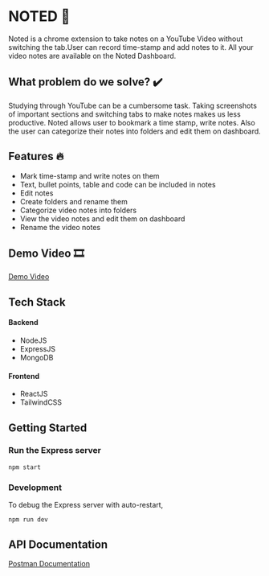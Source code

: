 # NOTED 📘 

Noted is a chrome extension to take notes on a YouTube Video without switching the tab.User can record time-stamp and add notes to it. All your video notes are available on the Noted Dashboard.

## What problem do we solve? ✔️
Studying through YouTube can be a cumbersome task. Taking screenshots of important sections and switching tabs to make notes makes us less productive. Noted allows user to bookmark a time stamp, write notes. Also the user can categorize their notes into folders and edit them on dashboard.

## Features 🔥
- Mark time-stamp and write notes on them
- Text, bullet points, table and code can be included in notes
- Edit notes
- Create folders and rename them
- Categorize video notes into folders
- View the video notes and edit them on dashboard
- Rename the video notes

## Demo Video 🎞️

[Demo Video](https://www.youtube.com/watch?v=4Vc3vuagFtc)

## Tech Stack
#### Backend
- NodeJS
- ExpressJS
- MongoDB

#### Frontend
- ReactJS
- TailwindCSS


## Getting Started

### Run the Express server
```
npm start
```

### Development

To debug the Express server with auto-restart,
```
npm run dev
```

## API Documentation
<a href="https://documenter.getpostman.com/view/17098275/Uyr8nxuR#53467c85-4451-4e63-a40c-f76a3d384ae7" target="_blank">Postman Documentation</a>



